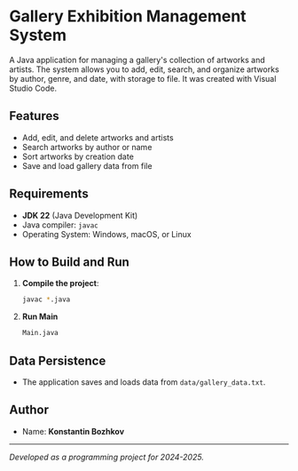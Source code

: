 # Gallery Exhibition Management System

A Java application for managing a gallery's collection of artworks and artists. The system allows you to add, edit, search, and organize artworks by author, genre, and date, with storage to file. It was created with Visual Studio Code.

## Features
- Add, edit, and delete artworks and artists
- Search artworks by author or name
- Sort artworks by creation date
- Save and load gallery data from file

## Requirements
- **JDK 22** (Java Development Kit)
- Java compiler: `javac`
- Operating System: Windows, macOS, or Linux

## How to Build and Run

1. **Compile the project**:

    ```bash
    javac *.java
    ```

2.  **Run Main**
   
    ```bash
    Main.java
    ```

## Data Persistence
- The application saves and loads data from `data/gallery_data.txt`.

## Author
- Name: **Konstantin Bozhkov**

---
*Developed as a programming project for 2024-2025.*
